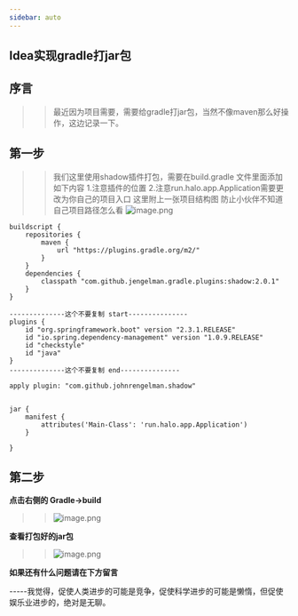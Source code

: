 ```yaml
---
sidebar: auto
---
```

## Idea实现gradle打jar包

## 序言
>> 最近因为项目需要，需要给gradle打jar包，当然不像maven那么好操作，这边记录一下。

## 第一步 
>> 我们这里使用shadow插件打包，需要在build.gradle 文件里面添加如下内容
1.注意插件的位置
2.注意run.halo.app.Application需要更改为你自己的项目入口
这里附上一张项目结构图 防止小伙伴不知道自己项目路径怎么看
![image.png](/upload/2020/08/image-1ad3431784584b9ea11c0221acc3b183.png)

````
buildscript {
    repositories {
        maven {
            url "https://plugins.gradle.org/m2/"
        }
    }
    dependencies {
        classpath "com.github.jengelman.gradle.plugins:shadow:2.0.1"
    }
}

--------------这个不要复制 start---------------
plugins {
    id "org.springframework.boot" version "2.3.1.RELEASE"
    id "io.spring.dependency-management" version "1.0.9.RELEASE"
    id "checkstyle"
    id "java"
}
--------------这个不要复制 end---------------

apply plugin: "com.github.johnrengelman.shadow"


jar {
    manifest {
        attributes('Main-Class': 'run.halo.app.Application')
    }

}
````

## 第二步 
**点击右侧的 Gradle->build**
>> ![image.png](/upload/2020/08/image-2c2d51a0bb1b4670925312bd6ad69f8e.png)

**查看打包好的jar包**
>>![image.png](/upload/2020/08/image-5033b6255b0643499da071c143aa60dd.png)

**如果还有什么问题请在下方留言**

-----我觉得，促使人类进步的可能是竞争，促使科学进步的可能是懒惰，但促使娱乐业进步的，绝对是无聊。